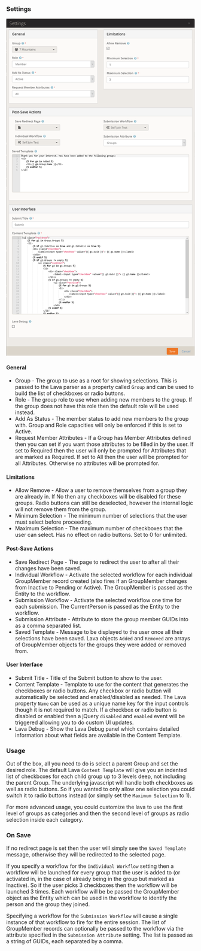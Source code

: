 ﻿### Settings

![Settings](https://github.com/ShepherdDev/self-join/raw/master/Documentation/Settings.png)

#### General

* Group - The group to use as a root for showing selections. This
is passed to the Lava parser as a property called `Group` and can
be used to build the list of checkboxes or radio buttons.
* Role - The group role to use when adding new members to the
group. If the group does not have this role then the default role
will be used instead.
* Add As Status - The member status to add new members to the
group with. Group and Role capacities will only be enforced if
this is set to Active.
* Request Member Attributes - If a Group has Member Attributes
defined then you can set if you want those attributes to be filled
in by the user. If set to Required then the user will only be
prompted for Attributes that are marked as Required. If set to All
then the user will be prompted for all Attributes. Otherwise no
attributes will be prompted for.

#### Limitations

* Allow Remove - Allow a user to remove themselves from a group
they are already in. If No then any checkboxes will be disabled
for these groups. Radio buttons can still be deselected, however
the internal logic will not remove them from the group.
* Minimum Selection - The minimum number of selections that the
user must select before proceeding.
* Maximum Selection - The maximum number of checkboxes that the
user can select. Has no effect on radio buttons. Set to 0 for
unlimited.

#### Post-Save Actions

* Save Redirect Page - The page to redirect the user to after all
their changes have been saved.
* Individual Workflow - Activate the selected workflow for each
individual GroupMember record created (also fires if an GroupMember
changes from Inactive to Pending or Active). The GroupMember is
passed as the Entity to the workflow.
* Submission Workflow - Activate the selected workflow one time
for each submission. The CurrentPerson is passed as the Entity to
the workflow.
* Submission Attribute - Attribute to store the group member GUIDs
into as a comma separated list.
* Saved Template - Message to be displayed to the user once all
their selections have been saved. Lava objects `Added` and
`Removed` are arrays of GroupMember objects for the groups they
were added or removed from.

#### User Interface

* Submit Title - Title of the Submit button to show to the user.
* Content Template - Template to use for the content that
generates the checkboxes or radio buttons. Any checkbox or radio
button will automatically be selected and enabled/disabled as
needed. The Lava property `Name` can be used as a unique name key
for the input controls though it is not required to match. If a
checkbox or radio button is disabled or enabled then a jQuery
`disabled` and `enabled` event will be triggered allowing you
to do custom UI updates.
* Lava Debug - Show the Lava Debug panel which contains detailed
information about what fields are available in the Content
Template.

### Usage

Out of the box, all you need to do is select a parent Group and
set the desired role. The default Lava `Content Template` will
give you an indented list of checkboxes for each child group up
to 3 levels deep, not including the parent Group. The underlying
javascript will handle both checkboxes as well as radio buttons.
So if you wanted to only allow one selection you could switch it
to radio buttons instead (or simply set the `Maximum Selection`
to 1).

For more advanced usage, you could customize the lava to use the
first level of groups as categories and then the second level
of groups as radio selection inside each category.

### On Save

If no redirect page is set then the user will simply see the
`Saved Template` message, otherwise they will be redirected to
the selected page.

If you specify a workflow for the `Individual Workflow`
setting then a workflow will be launched for every group that the
user is added to (or activated in, in the case of already being
in the group but marked as Inactive). So if the user picks 3
checkboxes then the workflow will be launched 3 times. Each
workflow will be be passed the GroupMember object as the Entity
which can be used in the workflow to identify the person and the
group they joined.

Specifying a workflow for the `Submission Workflow` will cause
a single instance of that workflow to fire for the entire session.
The list of GroupMember records can optionally be passed to the
workflow via the attribute specified in the `Submission
Attribute` setting. The list is passed as a string of GUIDs,
each separated by a comma.